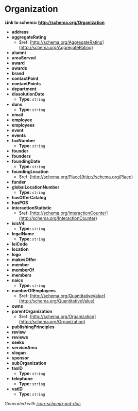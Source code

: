 # Organization

<b id="httpschema.orgorganization">Link to schema: http://schema.org/Organization</b>

 - <b id="#http://schema.org/Organization/properties/address">address</b>
 - <b id="#http://schema.org/Organization/properties/aggregateRating">aggregateRating</b>
	 - &#36;ref: [http://schema.org/AggregateRating](http://schema.org/AggregateRating)
 - <b id="#http://schema.org/Organization/properties/alumni">alumni</b>
 - <b id="#http://schema.org/Organization/properties/areaServed">areaServed</b>
 - <b id="#http://schema.org/Organization/properties/award">award</b>
 - <b id="#http://schema.org/Organization/properties/awards">awards</b>
 - <b id="#http://schema.org/Organization/properties/brand">brand</b>
 - <b id="#http://schema.org/Organization/properties/contactPoint">contactPoint</b>
 - <b id="#http://schema.org/Organization/properties/contactPoints">contactPoints</b>
 - <b id="#http://schema.org/Organization/properties/department">department</b>
 - <b id="#http://schema.org/Organization/properties/dissolutionDate">dissolutionDate</b>
	 - **Type:** `string`
 - <b id="#http://schema.org/Organization/properties/duns">duns</b>
	 - **Type:** `string`
 - <b id="#http://schema.org/Organization/properties/email">email</b>
 - <b id="#http://schema.org/Organization/properties/employee">employee</b>
 - <b id="#http://schema.org/Organization/properties/employees">employees</b>
 - <b id="#http://schema.org/Organization/properties/event">event</b>
 - <b id="#http://schema.org/Organization/properties/events">events</b>
 - <b id="#http://schema.org/Organization/properties/faxNumber">faxNumber</b>
	 - **Type:** `string`
 - <b id="#http://schema.org/Organization/properties/founder">founder</b>
 - <b id="#http://schema.org/Organization/properties/founders">founders</b>
 - <b id="#http://schema.org/Organization/properties/foundingDate">foundingDate</b>
	 - **Type:** `string`
 - <b id="#http://schema.org/Organization/properties/foundingLocation">foundingLocation</b>
	 - &#36;ref: [http://schema.org/Place](http://schema.org/Place)
 - <b id="#http://schema.org/Organization/properties/funder">funder</b>
 - <b id="#http://schema.org/Organization/properties/globalLocationNumber">globalLocationNumber</b>
	 - **Type:** `string`
 - <b id="#http://schema.org/Organization/properties/hasOfferCatalog">hasOfferCatalog</b>
 - <b id="#http://schema.org/Organization/properties/hasPOS">hasPOS</b>
 - <b id="#http://schema.org/Organization/properties/interactionStatistic">interactionStatistic</b>
	 - &#36;ref: [http://schema.org/InteractionCounter](http://schema.org/InteractionCounter)
 - <b id="#http://schema.org/Organization/properties/isicV4">isicV4</b>
	 - **Type:** `string`
 - <b id="#http://schema.org/Organization/properties/legalName">legalName</b>
	 - **Type:** `string`
 - <b id="#http://schema.org/Organization/properties/leiCode">leiCode</b>
 - <b id="#http://schema.org/Organization/properties/location">location</b>
 - <b id="#http://schema.org/Organization/properties/logo">logo</b>
 - <b id="#http://schema.org/Organization/properties/makesOffer">makesOffer</b>
 - <b id="#http://schema.org/Organization/properties/member">member</b>
 - <b id="#http://schema.org/Organization/properties/memberOf">memberOf</b>
 - <b id="#http://schema.org/Organization/properties/members">members</b>
 - <b id="#http://schema.org/Organization/properties/naics">naics</b>
	 - **Type:** `string`
 - <b id="#http://schema.org/Organization/properties/numberOfEmployees">numberOfEmployees</b>
	 - &#36;ref: [http://schema.org/QuantitativeValue](http://schema.org/QuantitativeValue)
 - <b id="#http://schema.org/Organization/properties/owns">owns</b>
 - <b id="#http://schema.org/Organization/properties/parentOrganization">parentOrganization</b>
	 - &#36;ref: [http://schema.org/Organization](http://schema.org/Organization)
 - <b id="#http://schema.org/Organization/properties/publishingPrinciples">publishingPrinciples</b>
 - <b id="#http://schema.org/Organization/properties/review">review</b>
 - <b id="#http://schema.org/Organization/properties/reviews">reviews</b>
 - <b id="#http://schema.org/Organization/properties/seeks">seeks</b>
 - <b id="#http://schema.org/Organization/properties/serviceArea">serviceArea</b>
 - <b id="#http://schema.org/Organization/properties/slogan">slogan</b>
 - <b id="#http://schema.org/Organization/properties/sponsor">sponsor</b>
 - <b id="#http://schema.org/Organization/properties/subOrganization">subOrganization</b>
 - <b id="#http://schema.org/Organization/properties/taxID">taxID</b>
	 - **Type:** `string`
 - <b id="#http://schema.org/Organization/properties/telephone">telephone</b>
	 - **Type:** `string`
 - <b id="#http://schema.org/Organization/properties/vatID">vatID</b>
	 - **Type:** `string`

_Generated with [json-schema-md-doc](https://brianwendt.github.io/json-schema-md-doc/)_